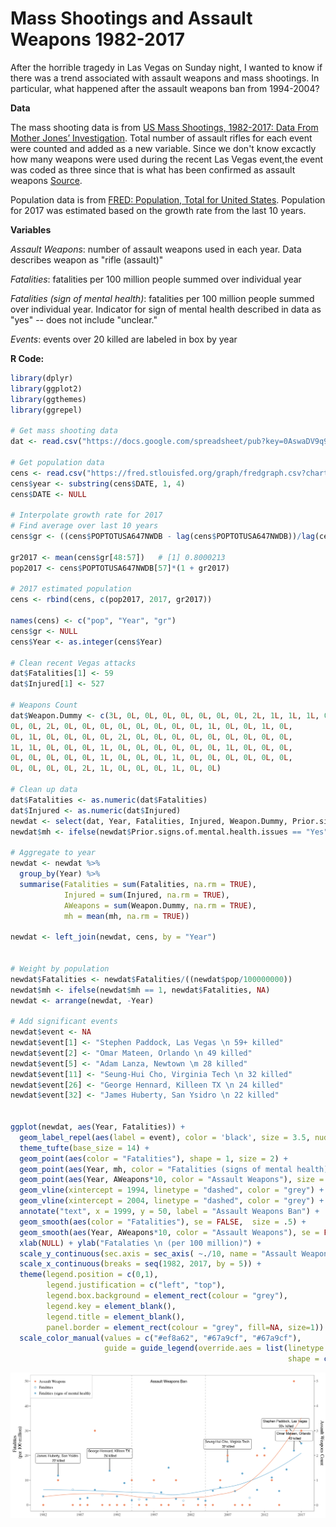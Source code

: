 # Mass Shootings and Assault Weapons 1982-2017 

After the horrible tragedy in Las Vegas on Sunday night, I wanted to know if there was a trend associated with assault weapons and mass shootings. In particular, what happened after the assault weapons ban from 1994-2004? 

**Data**

The mass shooting data is from [US Mass Shootings, 1982-2017: Data From Mother Jones’ Investigation](http://www.motherjones.com/politics/2012/12/mass-shootings-mother-jones-full-data/). Total number of assault rifles for each event were counted and added as a new variable. Since we don't know excactly how many weapons were used during the recent Las Vegas event,the event was coded as three since that is what has been confirmed as assault weapons [Source](https://www.washingtonpost.com/news/checkpoint/wp/2017/10/02/video-from-las-vegas-suggests-automatic-gunfire-heres-what-makes-machine-guns-different/). 

Population data is from [FRED: Population, Total for United States](https://fred.stlouisfed.org/series/POPTOTUSA647NWDB). Population for 2017 was estimated based on the growth rate from the last 10 years.

**Variables**

*Assault Weapons*: number of assault weapons used in each year. Data describes weapon as "rifle (assault)"

*Fatalities*: fatalities per 100 million people summed over individual year

*Fatalities (sign of mental health)*: fatalities per 100 million people summed over individual year. Indicator for sign of mental health described in data as "yes" -- does not include "unclear."

*Events*: events over 20 killed are labeled in box by year

**R Code:**

```r
library(dplyr)
library(ggplot2)
library(ggthemes)
library(ggrepel)

# Get mass shooting data
dat <- read.csv("https://docs.google.com/spreadsheet/pub?key=0AswaDV9q95oZdG5fVGJTS25GQXhSTDFpZXE0RHhUdkE&output=csv", stringsAsFactors = FALSE)

# Get population data
cens <- read.csv("https://fred.stlouisfed.org/graph/fredgraph.csv?chart_type=line&recession_bars=on&log_scales=&bgcolor=%23e1e9f0&graph_bgcolor=%23ffffff&fo=Open+Sans&ts=12&tts=12&txtcolor=%23444444&show_legend=yes&show_axis_titles=yes&drp=0&cosd=1960-01-01&coed=2016-01-01&height=450&stacking=&range=Max&mode=fred&id=POPTOTUSA647NWDB&transformation=lin&nd=1960-01-01&ost=-99999&oet=99999&lsv=&lev=&mma=0&fml=a&fgst=lin&fgsnd=2009-06-01&fq=Annual&fam=avg&vintage_date=&revision_date=&line_color=%234572a7&line_style=solid&lw=2&scale=left&mark_type=none&mw=2&width=1168", stringsAsFactors = FALSE)
cens$year <- substring(cens$DATE, 1, 4)
cens$DATE <- NULL

# Interpolate growth rate for 2017
# Find average over last 10 years
cens$gr <- ((cens$POPTOTUSA647NWDB - lag(cens$POPTOTUSA647NWDB))/lag(cens$POPTOTUSA647NWDB))

gr2017 <- mean(cens$gr[48:57])   # [1] 0.8000213
pop2017 <- cens$POPTOTUSA647NWDB[57]*(1 + gr2017)

# 2017 estimated population
cens <- rbind(cens, c(pop2017, 2017, gr2017))

names(cens) <- c("pop", "Year", "gr")          
cens$gr <- NULL     
cens$Year <- as.integer(cens$Year)

# Clean recent Vegas attacks
dat$Fatalities[1] <- 59
dat$Injured[1] <- 527

# Weapons Count
dat$Weapon.Dummy <- c(3L, 0L, 0L, 0L, 0L, 0L, 0L, 0L, 2L, 1L, 1L, 1L, 0L, 1L, 0L, 
0L, 0L, 2L, 0L, 0L, 0L, 0L, 0L, 0L, 0L, 0L, 1L, 0L, 0L, 1L, 0L, 
0L, 1L, 0L, 0L, 0L, 0L, 2L, 0L, 0L, 0L, 0L, 0L, 0L, 0L, 0L, 0L, 
1L, 1L, 0L, 0L, 0L, 1L, 0L, 0L, 0L, 0L, 0L, 0L, 1L, 0L, 0L, 0L, 
0L, 0L, 0L, 0L, 0L, 1L, 0L, 0L, 0L, 1L, 0L, 0L, 0L, 0L, 0L, 0L, 
0L, 0L, 0L, 0L, 2L, 1L, 0L, 0L, 0L, 1L, 0L, 0L)

# Clean up data
dat$Fatalities <- as.numeric(dat$Fatalities)
dat$Injured <- as.numeric(dat$Injured)
newdat <- select(dat, Year, Fatalities, Injured, Weapon.Dummy, Prior.signs.of.mental.health.issues)
newdat$mh <- ifelse(newdat$Prior.signs.of.mental.health.issues == "Yes", 1, NA)

# Aggregate to year
newdat <- newdat %>% 
  group_by(Year) %>% 
  summarise(Fatalities = sum(Fatalities, na.rm = TRUE),
            Injured = sum(Injured, na.rm = TRUE),
            AWeapons = sum(Weapon.Dummy, na.rm = TRUE),
            mh = mean(mh, na.rm = TRUE))

newdat <- left_join(newdat, cens, by = "Year")


# Weight by population
newdat$Fatalities <- newdat$Fatalities/((newdat$pop/100000000))
newdat$mh <- ifelse(newdat$mh == 1, newdat$Fatalities, NA)
newdat <- arrange(newdat, -Year)

# Add significant events
newdat$event <- NA
newdat$event[1] <- "Stephen Paddock, Las Vegas \n 59+ killed"
newdat$event[2] <- "Omar Mateen, Orlando \n 49 killed"
newdat$event[5] <- "Adam Lanza, Newtown \m 28 killed"
newdat$event[11] <- "Seung-Hui Cho, Virginia Tech \n 32 killed"
newdat$event[26] <- "George Hennard, Killeen TX \n 24 killed"
newdat$event[32] <- "James Huberty, San Ysidro \n 22 killed"


ggplot(newdat, aes(Year, Fatalities)) + 
  geom_label_repel(aes(label = event), color = 'black', size = 3.5, nudge_y = 7) +
  theme_tufte(base_size = 14) + 
  geom_point(aes(color = "Fatalities"), shape = 1, size = 2) + 
  geom_point(aes(Year, mh, color = "Fatalities (signs of mental health)"), shape = 16, size = 2) +
  geom_point(aes(Year, AWeapons*10, color = "Assault Weapons"), size = 2) +
  geom_vline(xintercept = 1994, linetype = "dashed", color = "grey") + 
  geom_vline(xintercept = 2004, linetype = "dashed", color = "grey") + 
  annotate("text", x = 1999, y = 50, label = "Assault Weapons Ban") +
  geom_smooth(aes(color = "Fatalities"), se = FALSE,  size = .5) + 
  geom_smooth(aes(Year, AWeapons*10, color = "Assault Weapons"), se = FALSE,  size = .5) +
  xlab(NULL) + ylab("Fatalaties \n (per 100 million)") +
  scale_y_continuous(sec.axis = sec_axis( ~./10, name = "Assault Weapons Count")) +
  scale_x_continuous(breaks = seq(1982, 2017, by = 5)) +    
  theme(legend.position = c(0,1), 
        legend.justification = c("left", "top"), 
        legend.box.background = element_rect(colour = "grey"), 
        legend.key = element_blank(),
        legend.title = element_blank(),
        panel.border = element_rect(colour = "grey", fill=NA, size=1)) +
  scale_color_manual(values = c("#ef8a62", "#67a9cf", "#67a9cf"),
                     guide = guide_legend(override.aes = list(linetype = c(rep("blank", 3)),
                                                              shape = c(16, 1, 16))))
```
  


![alt text](https://github.com/johnwoodill/Assault-Weapon-Count/blob/master/assault_weapons.png)


